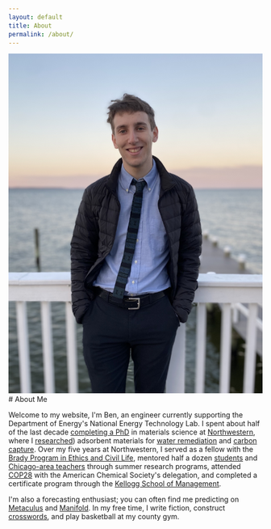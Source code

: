 ```yaml
---
layout: default
title: About
permalink: /about/
---
```


<section class="about">
  <div class="profile-container">
    <!-- Profile Picture -->
    <img src="/assets/images/profile.jpg" alt="Ben Shindel's Profile Picture" class="profile-pic">
  </div>

  <div class="about-text">
    <!-- About Text -->
    # About Me 
    
Welcome to my website, I'm Ben, an engineer currently supporting the Department of Energy's National Energy Technology Lab. I spent about half of the last decade [completing a PhD](https://vpd.ms.northwestern.edu/) in materials science at [Northwestern](https://www.mccormick.northwestern.edu/materials-science/), where I [researched](https://scholar.google.com/citations?user=eggCpdkAAAAJ&hl=en&oi=ao)) adsorbent materials for [water remediation](https://pubs.acs.org/doi/full/10.1021/acsestwater.2c00646) and [carbon capture](https://pubs.acs.org/doi/10.1021/acs.est.3c02543). Over my five years at Northwestern, I served as a fellow with the [Brady Program in Ethics and Civil Life](https://bradyprogram.northwestern.edu/), mentored half a dozen [students](https://shyne.northwestern.edu/reu/) and [Chicago-area teachers](https://shyne.northwestern.edu/ret/) through summer research programs, attended [COP28](https://nuance.northwestern.edu/news/articles/2024/2024-01-25-vpd-student-attends-un-climate-conference.html) with the American Chemical Society's delegation, and completed a certificate program through the [Kellogg School of Management](https://www.tgs.northwestern.edu/services-support/professional-development/mse/).</p>

I'm also a forecasting enthusiast; you can often find me predicting on [Metaculus](https://www.metaculus.com/accounts/profile/123595/) and [Manifold](https://manifold.markets/benshindel). In my free time, I write fiction, construct [crosswords](https://crosshare.org/benshindel), and play basketball at my county gym.</p>
    
  </div>
</section>
